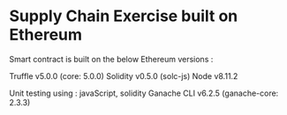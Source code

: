 # Supply Chain Exercise built on Ethereum

Smart contract is built on the below Ethereum versions :

Truffle v5.0.0 (core: 5.0.0)
Solidity v0.5.0 (solc-js)
Node v8.11.2


Unit testing using :
javaScript,
solidity
Ganache CLI v6.2.5 (ganache-core: 2.3.3)
